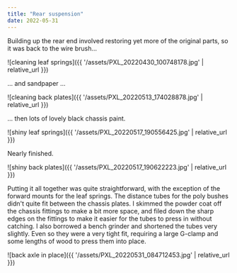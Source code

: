 ```yaml
---
title: "Rear suspension"
date: 2022-05-31
---
```


Building up the rear end involved restoring yet more of the original parts, so it was back to the wire brush...

![cleaning leaf springs]({{ '/assets/PXL_20220430_100748178.jpg' | relative_url }})

... and sandpaper ...

![cleaning back plates]({{ '/assets/PXL_20220513_174028878.jpg' | relative_url }})

... then lots of lovely black chassis paint.

![shiny leaf springs]({{ '/assets/PXL_20220517_190556425.jpg' | relative_url }})

Nearly finished.

![shiny back plates]({{ '/assets/PXL_20220517_190622223.jpg' | relative_url }})

Putting it all together was quite straightforward, with the exception of the forward mounts for the leaf springs. The distance tubes for the poly bushes didn't quite fit between the chassis plates. I skimmed the powder coat off the chassis fittings to make a bit more space, and filed down the sharp edges on the fittings to make it easier for the tubes to press in without catching. I also borrowed a bench grinder and shortened the tubes very slightly. Even so they were a very tight fit, requiring a large G-clamp and some lengths of wood to press them into place.

![back axle in place]({{ '/assets/PXL_20220531_084712453.jpg' | relative_url }})
